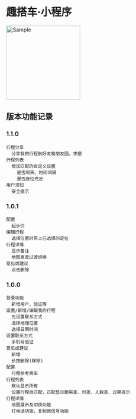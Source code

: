 # 趣搭车·小程序
<img src="https://img.6h5.cn/quda/logo/qada-xxc-qrcode.jpg" alt="Sample"  width="200">

## 版本功能记录

### 1.1.0
```
行程分享
  分享我的行程到好友和朋友圈，求搭
行程列表
  增加匹配的自定义设置
    是否同天、时间间隔
    是否座位充足
用户须知
  安全提示
```

### 1.0.1
```
配置
  起步价
编辑行程
  选择位置时带上已选择的定位
行程详情
  显示备注
  地图高度过渡切换
意见或建议
  点击删除
```

### 1.0.0
```
登录功能
  新增用户、验证等
设置/新增/编辑我的行程
  先设置联系方式
  选择地理位置
  选择日期时间
设置联系方式
  手机号验证
意见或建议
  新增
  长按删除(移除)
配置
  行程参考费率
行程列表
  默认显示所有
  设置行程后匹配，匹配显示距离差、时差、人数差、过期提示
行程详情
  地图展示及切换功能
  打电话功能，复制微信号功能
```